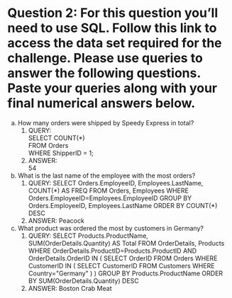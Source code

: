 # Question 2: For this question you’ll need to use SQL. Follow this link to access the data set required for the challenge. Please use queries to answer the following questions. Paste your queries along with your final numerical answers below. 


<ol type="a">
    <li> How many orders were shipped by Speedy Express in total? 
        <ol type="1">
            <li> QUERY:
                <br> SELECT COUNT(*) 
                <br> FROM Orders
                <br> WHERE ShipperID = 1;
            </li>
            <li> ANSWER:
                <br> 54 
            </li>
        </ol>
    </li>
    <li> What is the last name of the employee with the most orders? 
        <ol type="1">
            <li> QUERY:
                    SELECT Orders.EmployeeID, Employees.LastName, COUNT(*) AS FREQ
                    FROM Orders, Employees
                    WHERE Orders.EmployeeID=Employees.EmployeeID
                    GROUP BY Orders.EmployeeID, Employees.LastName
                    ORDER BY COUNT(*) DESC
            </li>
            <li> ANSWER:
                    Peacock
            </li>
        </ol>
    </li>
    <li> What product was ordered the most by customers in Germany?
        <ol type="1">
            <li> QUERY:
                    SELECT Products.ProductName, SUM(OrderDetails.Quantity) AS Total
                    FROM OrderDetails, Products
                    WHERE OrderDetails.ProductID=Products.ProductID AND OrderDetails.OrderID IN (
                        SELECT OrderID FROM Orders
                        WHERE CustomerID IN (
                            SELECT CustomerID FROM Customers
                            WHERE Country="Germany"
                        )
                    )
                    GROUP BY Products.ProductName
                    ORDER BY SUM(OrderDetails.Quantity) DESC
            </li>
            <li> ANSWER:
                    Boston Crab Meat
            </li>
        </ol>
    </li>            
</ol>
